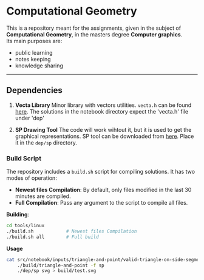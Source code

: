 # Computational Geometry

This is a repository meant for the assignments, given in the subject of **Computational Geometry**, in the masters degree **Computer graphics**.\
Its main purposes are:
 - public learning
 - notes keeping
 - knowledge sharing

---

## Dependencies

1. **Vecta Library**
   Minor library with vectors utilities.
   `vecta.h` can be found [here](http://www.math.bas.bg/bantchev/vecta/vecta.h).
   The solutions in the notebook directory expect the 'vecta.h' file under 'dep'

2. **SP Drawing Tool**
   The code will work wihtout it, but it is used to get the graphical representations.
   SP tool can be downloaded from [here](http://www.math.bas.bg/bantchev/sp/sp).
   Place it in the `dep/sp` directory.

### Build Script

The repository includes a `build.sh` script for compiling solutions. It has two modes of operation:
- **Newest files Compilation**: By default, only files modified in the last 30 minutes are compiled.
- **Full Compilation**: Pass any argument to the script to compile all files.

**Building**:
```bash
cd tools/linux
./build.sh            # Newest files Compilation
./build.sh all        # Full build
```

**Usage**
```bash
cat src/notebook/inputs/triangle-and-point/valid-triangle-on-side-segment.txt |
    ./build/triangle-and-point -f sp                                          |
    ./dep/sp svg > build/test.svg
```
